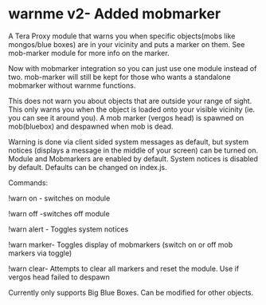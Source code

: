 # warnme v2- Added mobmarker
A Tera Proxy module that warns you when specific objects(mobs like mongos/blue boxes) are in your vicinity and puts a marker on them. See mob-marker module for more info on the marker.

Now with mobmarker integration so you can just use one module instead of two. mob-marker will still be kept for those who wants a standalone mobmarker without warnme functions.

This does not warn you about objects that are outside your range of sight. This only warns you when the object is loaded onto your visible vicinity (ie. you can see it around you). A mob marker (vergos head) is spawned on mob(bluebox) and despawned when mob is dead.

Warning is done via client sided system messages as default, but system notices (displays a message in the middle of your screen) can be turned on. Module and Mobmarkers are enabled by default. System notices is disabled by default. Defaults can be changed on index.js.

Commands:

!warn on - switches on module

!warn off -switches off module

!warn alert - Toggles system notices

!warn marker- Toggles display of mobmarkers (switch on or off mob markers via toggle)

!warn clear- Attempts to clear all markers and reset the module. Use if vergos head failed to despawn

Currently only supports Big Blue Boxes. Can be modified for other objects.
